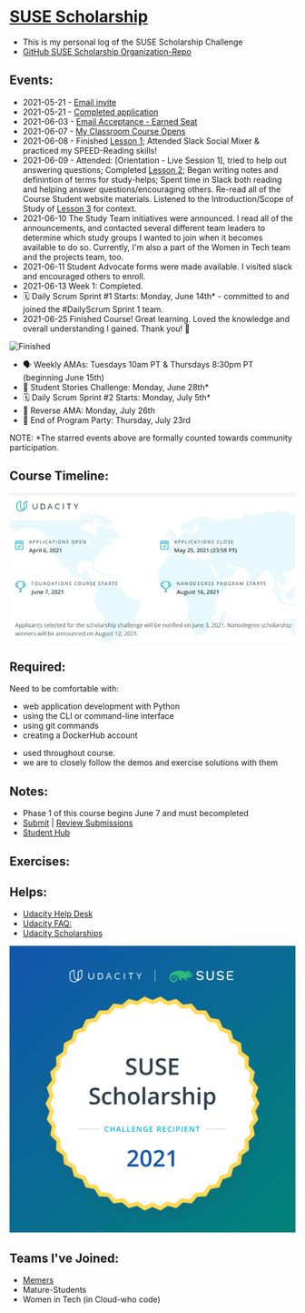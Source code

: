 # [SUSE Scholarship](https://www.udacity.com/scholarships/suse-cloud-native-foundations-scholarship)
* This is my personal log of the SUSE Scholarship Challenge 
* [GitHub SUSE Scholarship Organization-Repo](https://github.com/UdacityScholars)

## Events: 
* 2021-05-21 - [Email invite](https://github.com/EO4wellness/leary-leerie/blob/master/SUSE%20Scholarship/Images/2021-05-21-apply-now.jpg)
* 2021-05-21 - [Completed application](https://github.com/EO4wellness/leary-leerie/blob/master/SUSE%20Scholarship/Images/2021-05-21_SUSE-cloud-native-scholarship-app.jpg)
* 2021-06-03 - [Email Acceptance - Earned Seat](https://github.com/EO4wellness/leary-leerie/blob/master/SUSE%20Scholarship/Images/2021-06-03-Scholarship-Seat.jpg)
* 2021-06-07 - [My Classroom Course Opens]()
* 2021-06-08 - Finished [Lesson 1](https://github.com/EO4wellness/leary-leerie/blob/master/SUSE%20Scholarship/Lesson1.md); Attended Slack Social Mixer & practiced my SPEED-Reading skills! 
* 2021-06-09 - Attended: [Orientation - Live Session 1], tried to help out answering questions; Completed [Lesson 2](https://github.com/EO4wellness/leary-leerie/blob/master/SUSE%20Scholarship/Lesson2.md); Began writing notes and definintion of terms for study-helps; Spent time in Slack both reading and helping answer questions/encouraging others. Re-read all of the Course Student website materials.  Listened to the Introduction/Scope of Study of [Lesson 3](https://github.com/EO4wellness/leary-leerie/blob/master/SUSE%20Scholarship/Lesson3.md) for context. 
* 2021-06-10 The Study Team initiatives were announced.  I read all of the announcements, and contacted several different team leaders to determine which study groups I wanted to join when it becomes available to do so.  Currently, I'm also a part of the Women in Tech team and the projects team, too.  
* 2021-06-11 Student Advocate forms were made available.  I visited slack and encouraged others to enroll. 
* 2021-06-13 Week 1: Completed.  
* 🗓 Daily Scrum Sprint #1 Starts: Monday, June 14th* - committed to and joined the #DailyScrum Sprint 1 team. 
* 2021-06-25 Finished Course!  Great learning.  Loved the knowledge and overall understanding I gained.  Thank you! 🙏

![Finished](https://www.memesmonkey.com/images/memesmonkey/66/66c23eb864d210adc13a2e82739af040.jpeg)

* 🗣 Weekly AMAs: Tuesdays 10am PT & Thursdays 8:30pm PT (beginning June 15th) 
* 📝 Student Stories Challenge: Monday, June 28th*
* 🗓 Daily Scrum Sprint #2 Starts: Monday, July 5th*
* 🔄 Reverse AMA: Monday, July 26th
* 🎉 End of Program Party: Thursday, July 23rd


NOTE: *The starred events above are formally counted towards community participation.

## Course Timeline: 
![course-timeline](https://github.com/EO4wellness/leary-leerie/blob/master/SUSE%20Scholarship/Images/course-dates-outline.jpg)

## Required:
Need to be comfortable with:
- web application development with Python
- using the CLI or command-line interface
- using git commands
- creating a DockerHub account
* used throughout course. 
* we are to closely follow the demos and exercise solutions with them


## Notes: 
* Phase 1 of this course begins June 7 and must becompleted 
* [Submit](https://airtable.com/shrkteLETAwv5SKiw) | [Review Submissions](https://airtable.com/shryLSJS4CQslJBO9/tbl6A99RXoOm7DYSJ)
* [Student Hub](https://sites.google.com/udacity.com/suse-cloud-native-foundations/home)

## Exercises: 

## Helps: 
* [Udacity Help Desk](https://udacity.zendesk.com/hc/en-us)
* [Udacity FAQ:](https://www.udacity.com/contact)
* [Udacity Scholarships](https://www.udacity.com/scholarships)

![Amazement](https://github.com/EO4wellness/leary-leerie/blob/master/SUSE%20Scholarship/Images/2021-06-03_EO4Wellness_SUSE-scholarship-seat.png)

## Teams I've Joined: 
* [Memers](https://padlet.com/sadmibouhafs/memers_ideas)
* Mature-Students
* Women in Tech (in Cloud-who code) 

